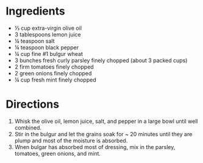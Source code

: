 # Ingredients
- ⅓ cup extra-virgin olive oil
- 3 tablespoons lemon juice
- ¼ teaspoon salt
- ¼ teaspoon black pepper
- ¼ cup fine #1 bulgur wheat
- 3 bunches fresh curly parsley finely chopped (about 3 packed cups)
- 2 firm tomatoes finely chopped
- 2 green onions finely chopped
- ¼ cup fresh mint finely chopped

# Directions
1. Whisk the olive oil, lemon juice, salt, and pepper in a large bowl until well combined.
2. Stir in the bulgur and let the grains soak for ~ 20 minutes until they are plump and most of the moisture is absorbed.
3. Wnen bulgar has absorbed most of dressing, mix in the parsley, tomatoes, green onions, and mint.
